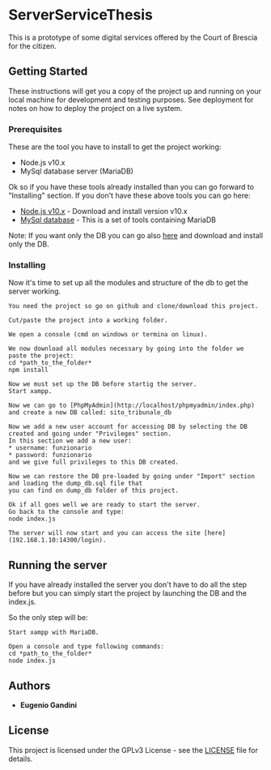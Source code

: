 # ServerServiceThesis
This is a prototype of some digital services offered by the Court of Brescia for the citizen.

## Getting Started

These instructions will get you a copy of the project up and running on your local machine for development and testing purposes. See deployment for notes on how to deploy the project on a live system.

### Prerequisites

These are the tool you have to install to get the project working:

- Node.js v10.x
- MySql database server (MariaDB)

Ok so if you have these tools already installed than you can go forward to "Installing" section.
If you don't have these above tools you can go here:

* [Node.js v10.x](https://nodejs.org/en/) - Download and install version v10.x
* [MySql database](https://www.apachefriends.org/it/index.html) - This is a set of tools containing MariaDB

Note: If you want only the DB you can go also [here](https://mariadb.org/) and download and install only the DB.

### Installing

Now it's time to set up all the modules and structure of the db to get the server working.

```
You need the project so go on github and clone/download this project.
```
```
Cut/paste the project into a working folder.
```
```
We open a console (cmd on windows or termina on linux).
```
```
We now download all modules necessary by going into the folder we paste the project:
cd *path_to_the_folder*
npm install
```
```
Now we must set up the DB before startig the server.
Start xampp.
```
```
Now we can go to [PhpMyAdmin](http://localhost/phpmyadmin/index.php) and create a new DB called: sito_tribunale_db
```
```
Now we add a new user account for accessing DB by selecting the DB created and going under "Privileges" section.
In this section we add a new user:
* username: funzionario
* password: funzionario
and we give full privileges to this DB created.
```
```
Now we can restore the DB pre-loaded by going under "Import" section and loading the dump_db.sql file that 
you can find on dump_db folder of this project.
```
```
Ok if all goes well we are ready to start the server.
Go back to the console and type:
node index.js
```
```
The server will now start and you can access the site [here](192.168.1.10:14300/login).
```

## Running the server

If you have already installed the server you don't have to do all the step before but you can simply start 
the project by launching the DB and the index.js.

So the only step will be:

```
Start xampp with MariaDB.
```
```
Open a console and type following commands:
cd *path_to_the_folder*
node index.js
```

## Authors

* **Eugenio Gandini**

## License

This project is licensed under the GPLv3 License - see the [LICENSE](LICENSE) file for details.